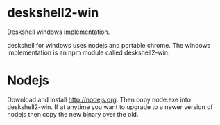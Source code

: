# deskshell2-win
Deskshell windows implementation.

deskshell for windows uses nodejs and portable chrome. The windows implementation is an npm module called deskshell2-win.

# Nodejs

Download and install http://nodejs.org. Then copy node.exe into deskshell2-win. If at anytime you want to upgrade to a newer version of nodejs then copy the new binary over the old.


